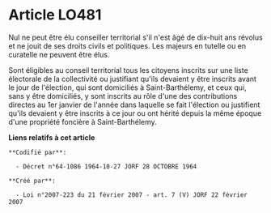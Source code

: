 # Article LO481

Nul ne peut être élu conseiller territorial s'il n'est âgé de dix-huit ans révolus et ne jouit de ses droits civils et
politiques. Les majeurs en tutelle ou en curatelle ne peuvent être élus.

Sont éligibles au conseil territorial tous les citoyens inscrits sur une liste électorale de la collectivité ou justifiant
qu'ils devaient y être inscrits avant le jour de l'élection, qui sont domiciliés à Saint-Barthélemy, et ceux qui, sans y être
domiciliés, y sont inscrits au rôle d'une des contributions directes au 1er janvier de l'année dans laquelle se fait
l'élection ou justifient qu'ils devaient y être inscrits à ce jour ou ont hérité depuis la même époque d'une propriété
foncière à Saint-Barthélemy.

**Liens relatifs à cet article**

	**Codifié par**:

	  - Décret n°64-1086 1964-10-27 JORF 28 OCTOBRE 1964

	**Créé par**:

	  - Loi n°2007-223 du 21 février 2007 - art. 7 (V) JORF 22 février 2007
